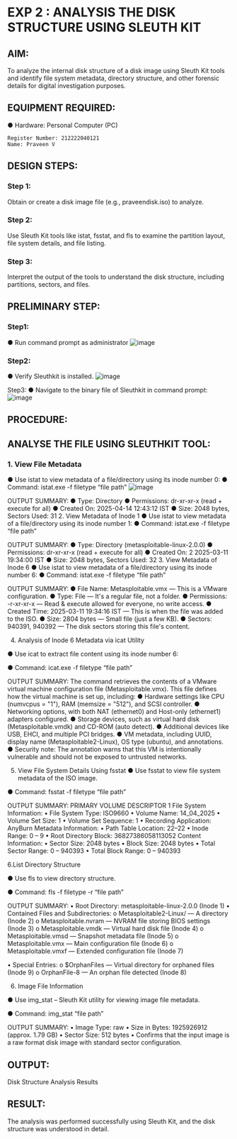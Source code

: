 # EXP 2 : ANALYSIS THE DISK STRUCTURE USING SLEUTH KIT

## AIM:
To analyze the internal disk structure of a disk image using Sleuth Kit tools and identify file system metadata, directory structure, and other forensic details for digital investigation purposes.

## EQUIPMENT REQUIRED:
●	Hardware: Personal Computer (PC)

```
Register Number: 212222040121
Name: Praveen V
```

## DESIGN STEPS:
### Step 1:
Obtain or create a disk image file (e.g., praveendisk.iso) to analyze. 

### Step 2:
Use Sleuth Kit tools like istat, fsstat, and fls to examine the partition layout, file system details, and file listing.

### Step 3:
Interpret the output of the tools to understand the disk structure, including partitions, sectors, and files.

## PRELIMINARY STEP:
### Step1:
  ●	Run command prompt as administrator
  ![image](https://github.com/user-attachments/assets/c6e03690-2da1-453d-96c4-30dc60274c1d)

### Step2:
  ●	Verify Sleuthkit is installed.
  ![image](https://github.com/user-attachments/assets/504edd66-9700-490f-b6c5-878d5ccba681)

Step3:
  ●	Navigate to the binary file of Sleuthkit in command prompt: 
  ![image](https://github.com/user-attachments/assets/5e792732-51f0-4b7f-b299-cc21699104e8)

## PROCEDURE:
## ANALYSE THE FILE USING SLEUTHKIT TOOL:

### 1. View File Metadata
  ●	Use istat to view metadata of a file/directory using its inode number 0:
  ●	Command:  istat.exe -f filetype “file path” <inode number>
  ![image](https://github.com/user-attachments/assets/39128d45-4178-478e-857b-d6ad4a927c59)

    
   OUTPUT SUMMARY:
        ●	Type: Directory
        ●	Permissions: dr-xr-xr-x (read + execute for all)
        ●	Created On: 2025-04-14 12:43:12 IST
        ●	Size: 2048 bytes, Sectors Used: 31
2. View Metadata of Inode 1
●	Use istat to view metadata of a file/directory using its inode number 1:
●	Command:  istat.exe -f filetype “file path” <inode number>
    
   OUTPUT SUMMARY:
●	Type: Directory (metasploitable-linux-2.0.0)
●	Permissions: dr-xr-xr-x (read + execute for all)
●	Created On: 2 2025-03-11 19:34:00 IST
●	Size: 2048 bytes, Sectors Used: 32
3. View Metadata of Inode 6
●	Use istat to view metadata of a file/directory using its inode number 6:
●	Command:  istat.exe -f filetype “file path” <inode number>
 

   OUTPUT SUMMARY:
●	File Name: Metasploitable.vmx — This is a VMware configuration.
●	Type: File — It's a regular file, not a folder.
●	Permissions: -r-xr-xr-x — Read & execute allowed for everyone, no write access.
●	Created Time: 2025-03-11 19:34:16 IST — This is when the file was added to the ISO.
●	Size: 2804 bytes — Small file (just a few KB).
●	Sectors: 940391, 940392 — The disk sectors storing this file's content.

4. Analysis of Inode 6 Metadata via icat Utility

●	Use icat to extract file content using its inode number 6:

●	Command:  icat.exe -f filetype “file path” <inode number>
   




    
OUTPUT SUMMARY:
The command retrieves the contents of a VMware virtual machine configuration                      file (Metasploitable.vmx). This file defines how the virtual machine is set up,   including:
●	Hardware settings like CPU (numvcpus = "1"), RAM (memsize = "512"), and SCSI controller.
●	Networking options, with both NAT (ethernet0) and Host-only (ethernet1) adapters configured.
●	Storage devices, such as virtual hard disk (Metasploitable.vmdk) and CD-ROM (auto detect).
●	Additional devices like USB, EHCI, and multiple PCI bridges.
●	VM metadata, including UUID, display name (Metasploitable2-Linux), OS type (ubuntu), and annotations.
●	Security note: The annotation warns that this VM is intentionally vulnerable and should not be exposed to untrusted networks.





5. View File System Details Using fsstat
●	Use fsstat to view file system metadata of the ISO image.

●	Command:  fsstat -f filetype “file path”
 
 
OUTPUT SUMMARY:
 PRIMARY VOLUME DESCRIPTOR 1
 File System Information:
•	File System Type: ISO9660
•	Volume Name: 14_04_2025
•	Volume Set Size: 1
•	Volume Set Sequence: 1
•	Recording Application: AnyBurn
   Metadata Information:
•	Path Table Location: 22–22
•	Inode Range: 0 – 9
•	Root Directory Block: 36827386058113052
    Content Information:
•	Sector Size: 2048 bytes
•	Block Size: 2048 bytes
•	Total Sector Range: 0 – 940393
•	Total Block Range: 0 – 940393

6.List Directory Structure

●	Use fls to view directory structure.

●	Command:  fls -f filetype -r  “file path”
 
OUTPUT SUMMARY:
•	Root Directory: metasploitable-linux-2.0.0 (Inode 1)
•	Contained Files and Subdirectories:
o	Metasploitable2-Linux/ — A directory (Inode 2)
o	Metasploitable.nvram — NVRAM file storing BIOS settings (Inode 3)
o	Metasploitable.vmdk — Virtual hard disk file (Inode 4)
o	Metasploitable.vmsd — Snapshot metadata file (Inode 5)
o	Metasploitable.vmx — Main configuration file (Inode 6)
o	Metasploitable.vmxf — Extended configuration file (Inode 7)

•	Special Entries:
o	$OrphanFiles — Virtual directory for orphaned files (Inode 9)
o	OrphanFile-8 — An orphan file detected (Inode 8)

6. Image File Information

●	Use img_stat – Sleuth Kit utility for viewing image file metadata.

●	Command:  img_stat  “file path”
     
 
OUTPUT SUMMARY:
•	Image Type: raw
•	Size in Bytes: 1925926912 (approx. 1.79 GB)
•	Sector Size: 512 bytes
•	Confirms that the input image is a raw format disk image with standard sector configuration.


## OUTPUT:
Disk Structure Analysis Results

## RESULT:
The analysis was performed successfully using Sleuth Kit, and the disk structure was understood in detail.
